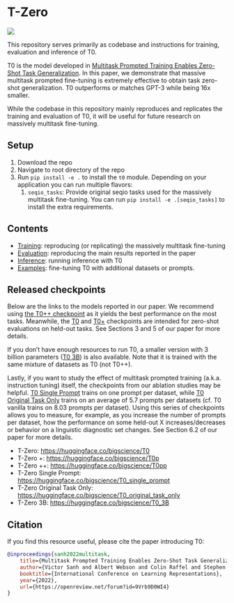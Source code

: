 # T-Zero

<p>
<a href="https://console.tiyaro.ai/explore?q=bigscience/T0&pub=bigscience"> <img src="https://tiyaro-public-docs.s3.us-west-2.amazonaws.com/assets/try_on_tiyaro_badge.svg"></a>
</p>

This repository serves primarily as codebase and instructions for training, evaluation and inference of T0.

T0 is the model developed in [Multitask Prompted Training Enables Zero-Shot Task Generalization](https://arxiv.org/abs/2110.08207). In this paper, we demonstrate that massive multitask prompted fine-tuning is extremely effective to obtain task zero-shot generalization. T0 outperforms or matches GPT-3 while being 16x smaller.

While the codebase in this repository mainly reproduces and replicates the training and evaluation of T0, it will be useful for future research on massively multitask fine-tuning.

## Setup

1. Download the repo
2. Navigate to root directory of the repo
3. Run `pip install -e .` to install the `t0` module. Depending on your application you can run multiple flavors:
   1. `seqio_tasks`: Provide original seqio tasks used for the massively multitask fine-tuning. You can run `pip install -e .[seqio_tasks]` to install the extra requirements.

## Contents

- [Training](training/README.md): reproducing (or replicating) the massively multitask fine-tuning
- [Evaluation](evaluation/README.md): reproducing the main results reported in the paper
- [Inference](inference/README.md): running inference with T0
- [Examples](examples/README.md): fine-tuning T0 with additional datasets or prompts.

## Released checkpoints

Below are the links to the models reported in our paper. We recommend using [the T0++ checkpoint](https://huggingface.co/bigscience/T0pp) as it yields the best performance on the most tasks. Meanwhile, the [T0](https://huggingface.co/bigscience/T0) and [T0+](https://huggingface.co/bigscience/T0p) checkpoints are intended for zero-shot evaluations on held-out tasks. See Sections 3 and 5 of our paper for more details.

If you don’t have enough resources to run T0, a smaller version with 3 billion parameters ([T0 3B](https://huggingface.co/bigscience/T0_3B)) is also available. Note that it is trained with the same mixture of datasets as T0 (not T0++).

Lastly, if you want to study the effect of multitask prompted training (a.k.a. instruction tuning) itself, the checkpoints from our ablation studies may be helpful. [T0 Single Prompt](https://huggingface.co/bigscience/T0_single_prompt) trains on one prompt per dataset, while [T0 Original Task Only](https://huggingface.co/bigscience/T0_original_task_only) trains on an average of 5.7 prompts per datasets (cf. T0 vanilla trains on 8.03 prompts per dataset). Using this series of checkpoints allows you to measure, for example, as you increase the number of prompts per dataset, how the performance on some held-out X increases/decreases or behavior on a linguistic diagnostic set changes. See Section 6.2 of our paper for more details.

- T-Zero: https://huggingface.co/bigscience/T0
- T-Zero +: https://huggingface.co/bigscience/T0p
- T-Zero ++: https://huggingface.co/bigscience/T0pp
- T-Zero Single Prompt: https://huggingface.co/bigscience/T0_single_prompt
- T-Zero Original Task Only: https://huggingface.co/bigscience/T0_original_task_only
- T-Zero 3B: https://huggingface.co/bigscience/T0_3B

## Citation

If you find this resource useful, please cite the paper introducing T0:

```bibtex
@inproceedings{sanh2022multitask,
    title={Multitask Prompted Training Enables Zero-Shot Task Generalization},
    author={Victor Sanh and Albert Webson and Colin Raffel and Stephen Bach and Lintang Sutawika and Zaid Alyafeai and Antoine Chaffin and Arnaud Stiegler and Arun Raja and Manan Dey and M Saiful Bari and Canwen Xu and Urmish Thakker and Shanya Sharma Sharma and Eliza Szczechla and Taewoon Kim and Gunjan Chhablani and Nihal Nayak and Debajyoti Datta and Jonathan Chang and Mike Tian-Jian Jiang and Han Wang and Matteo Manica and Sheng Shen and Zheng Xin Yong and Harshit Pandey and Rachel Bawden and Thomas Wang and Trishala Neeraj and Jos Rozen and Abheesht Sharma and Andrea Santilli and Thibault Fevry and Jason Alan Fries and Ryan Teehan and Teven Le Scao and Stella Biderman and Leo Gao and Thomas Wolf and Alexander M Rush},
    booktitle={International Conference on Learning Representations},
    year={2022},
    url={https://openreview.net/forum?id=9Vrb9D0WI4}
}
```

